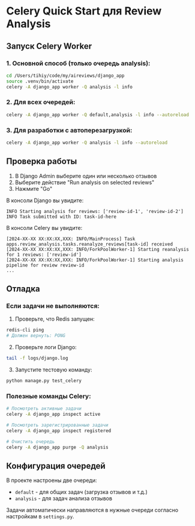 # Celery Quick Start для Review Analysis

## Запуск Celery Worker

### 1. Основной способ (только очередь analysis):
```bash
cd /Users/tihiy/code/my/aireviews/django_app
source .venv/bin/activate
celery -A django_app worker -Q analysis -l info
```

### 2. Для всех очередей:
```bash
celery -A django_app worker -Q default,analysis -l info --autoreload
```

### 3. Для разработки с автоперезагрузкой:
```bash
celery -A django_app worker -Q analysis -l info --autoreload
```

## Проверка работы

1. В Django Admin выберите один или несколько отзывов
2. Выберите действие "Run analysis on selected reviews" 
3. Нажмите "Go"

В консоли Django вы увидите:
```
INFO Starting analysis for reviews: ['review-id-1', 'review-id-2']
INFO Task submitted with ID: task-id-here
```

В консоли Celery вы увидите:
```
[2024-XX-XX XX:XX:XX,XXX: INFO/MainProcess] Task apps.review_analysis.tasks.reanalyze_reviews[task-id] received
[2024-XX-XX XX:XX:XX,XXX: INFO/ForkPoolWorker-1] Starting reanalysis for 1 reviews: ['review-id']
[2024-XX-XX XX:XX:XX,XXX: INFO/ForkPoolWorker-1] Starting analysis pipeline for review review-id
...
```

## Отладка

### Если задачи не выполняются:

1. Проверьте, что Redis запущен:
```bash
redis-cli ping
# Должен вернуть: PONG
```

2. Проверьте логи Django:
```bash
tail -f logs/django.log
```

3. Запустите тестовую команду:
```bash
python manage.py test_celery
```

### Полезные команды Celery:

```bash
# Посмотреть активные задачи
celery -A django_app inspect active

# Посмотреть зарегистрированные задачи
celery -A django_app inspect registered

# Очистить очередь
celery -A django_app purge -Q analysis
```

## Конфигурация очередей

В проекте настроены две очереди:
- `default` - для общих задач (загрузка отзывов и т.д.)
- `analysis` - для задач анализа отзывов

Задачи автоматически направляются в нужные очереди согласно настройкам в `settings.py`.